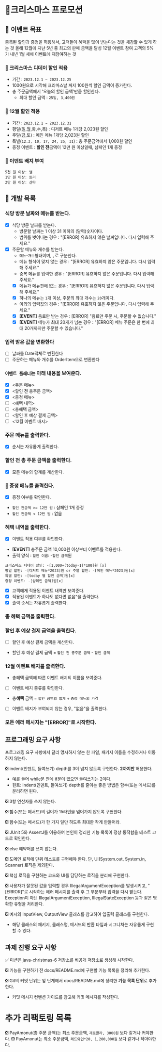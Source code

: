 # 🌟크리스마스 프로모션

## 🌟 이벤트 목표
중복된 할인과 증정을 허용해서, 고객들이 혜택을 많이 받는다는 것을 체감할 수 있게 하는 것
올해 12월에 지난 5년 중 최고의 판매 금액을 달성
12월 이벤트 참여 고객의 5%가 내년 1월 새해 이벤트에 재참여하는 것

### 🎄 크리스마스 디데이 할인 적용
- 기간 : ```2023.12.1 ~ 2023.12.25```
- 1000원으로 시작해 크리마스날 까지 100원씩 할인 금액이 증가한다.
- 총 주문금액에서 '오늘의 할인 금액'만큼 할인한다.
  - 최대 할인 금액 : ```25일, 3,400원```
### 🎄 12월 할인 적용
- 기간 : ```2023.12.1 ~ 2023.12.31```
- 평일(일,월,화,수,목) : 디저트 메뉴 1개당 2,023원 할인
- 주말(금,토) : 메인 메뉴 1개당 2,023원 할인
- 특별(```12.3, 10, 17, 24, 25, 31```) : 총 주문금액에서 1,000원 할인
- 증정 이벤트 : **할인 전**금액이 12만 원 이상일때, 샴페인 1개 증정
### 🎄 이벤트 배지 부여
    5천 원 이상: 별
    1만 원 이상: 트리
    2만 원 이상: 산타
## 🌟 개발 목록 
### 식당 방문 날짜와 메뉴를 받는다.
- [x] 식당 방문 날짜를 받는다.
  - 방문할 날짜는 1 이상 31 이하의 (달력)숫자이다.
  - 범위를 벗어나는 경우 : "[ERROR] 유효하지 않은 날짜입니다. 다시 입력해 주세요."
- [x] 주문할 메뉴와 개수를 받는다.
  - ```메뉴```-```개수```형태이며, ```,```로 구분한다.
  - 메뉴 형식이 맞지 않는 경우 : "[ERROR] 유효하지 않은 주문입니다. 다시 입력해 주세요."
  - 중복 메뉴를 입력한 경우 : "[ERROR] 유효하지 않은 주문입니다. 다시 입력해 주세요."
  - [x] 메뉴가 메뉴판에 없는 경우 : "[ERROR] 유효하지 않은 주문입니다. 다시 입력해 주세요."
  - [x] 하나의 메뉴는 ```1```개 이상, 주문의 최대 개수는 ```20```개이다.
  - 이외의 입력값의 경우 : "[ERROR] 유효하지 않은 주문입니다. 다시 입력해 주세요."
  - [x] **[EVENT]** 음료만 받는 경우 : [ERROR] "음료만 주문 시, 주문할 수 없습니다."
  - [x] **[EVENT]** 메뉴가 최대 20개가 넘는 경우 : "[ERROR] 메뉴 주문은 한 번에 최대 20개까지만 주문할 수 있습니다."
### 입력 받은 값을 변환한다
- [ ] 날짜를 Date객체로 변환한다
- [ ] 주문하는 메뉴와 개수를 OrderItem으로 변환한다
### ```이벤트 플래너```는 아래 내용을 보여준다.
- [x] <주문 메뉴>
- [x] <할인 전 총주문 금액>
- [x] <증정 메뉴>
- [ ] <혜택 내역>
- [ ] <총혜택 금액>
- [ ] <할인 후 예상 결제 금액>
- [ ] <12월 이벤트 배지>

### 주문 메뉴를 출력한다.
- [x] 순서는 자유롭게 출력한다.
### 할인 전 총 주문 금액을 출력한다.
- [x] 모든 메뉴의 합계를 계산한다.
### 🍾 증정 메뉴를 출력한다.
- [x] 증정 여부를 확인한다.
- ```할인 전금액 >= 12만 원``` : 샴페인 1개 증정
- ```할인 전금액 < 12만 원``` : 없음
### 혜택 내역을 출력한다.
- [x] 이벤트 적용 여부를 확인한다.
- **[EVENT]** 총주문 금액 10,000원 이상부터 이벤트를 적용한다.
- 출력 양식 : ```할인 이름```: -```할인 금액```원
```
크리스마스 디데이 할인: -[1,000+(today-1)*100]원 [x]
평일 할인: -[디저트 메뉴*2023]원 or 주말 할인: -[메인 메뉴*2023]원[x]
특별 할인: -[today 별 할인 금액]원[x]
증정 이벤트: -[샴페인 금액]원[x]
``` 
- [x] 고객에게 적용된 이벤트 내역만 보여준다.
- [x] 적용된 이벤트가 하나도 없다면 없음"을 출력한다.
- [x] 출력 순서는 자유롭게 출력한다.
### 총 혜택 금액을 출력한다.
### 할인 후 예상 결제 금액을 출력한다.
- [ ] 할인 후 예상 결제 금액을 계산한다.
- 할인 후 예상 결제 금액 = ```할인 전 총주문 금액``` - ```할인 금액```
### 12월 이벤트 배지를 출력한다.
- 총혜택 금액에 따른 이벤트 배지의 이름을 보여준다.
- [ ] 이벤트 배지 종류를 확인한다.
- 총**혜택** 금액 = ```할인 금액의 합계``` + ```증정 메뉴의 가격```
- [ ] 이벤트 배지가 부여되지 않는 경우, "없음"을 출력한다.
### 모든 에러 메시지는 "[ERROR]"로 시작한다.

## 프로그래밍 요구 사항
프로그래밍 요구 사항에서 달리 명시하지 않는 한 파일, 패키지 이름을 수정하거나 이동하지 않는다.

❎ indent(인덴트, 들여쓰기) depth를 3이 넘지 않도록 구현한다. **2까지만** 허용한다.
- 예를 들어 while문 안에 if문이 있으면 들여쓰기는 2이다.
- 힌트: indent(인덴트, 들여쓰기) depth를 줄이는 좋은 방법은 함수(또는 메서드)를 분리하면 된다.

❎ 3항 연산자를 쓰지 않는다.

❎ 함수(또는 메서드)의 길이가 15라인을 넘어가지 않도록 구현한다.

❎ 함수(또는 메서드)가 한 가지 일만 하도록 최대한 작게 만들어라.

❎ JUnit 5와 AssertJ를 이용하여 본인이 정리한 기능 목록이 정상 동작함을 테스트 코드로 확인한다.

❎ else 예약어를 쓰지 않는다.

❎ 도메인 로직에 단위 테스트를 구현해야 한다. 단, UI(System.out, System.in, Scanner) 로직은 제외한다.

❎ 핵심 로직을 구현하는 코드와 UI를 담당하는 로직을 분리해 구현한다.

❎ 사용자가 잘못된 값을 입력할 경우 IllegalArgumentException를 발생시키고, "[ERROR]"로 시작하는 에러 메시지를 출력 후 그 부분부터 입력을 다시 받는다.
Exception이 아닌 IllegalArgumentException, IllegalStateException 등과 같은 명확한 유형을 처리한다.

❎ 예시의 InputView, OutputView 클래스를 참고하여 입출력 클래스를 구현한다.
- 해당 클래스의 패키지, 클래스명, 메서드의 반환 타입과 시그니처는 자유롭게 구현할 수 있다.

## 과제 진행 요구 사항
✅ 미션은 java-christmas-6 저장소를 비공개 저장소로 생성해 시작한다.

❎ 기능을 구현하기 전 docs/README.md에 구현할 기능 목록을 정리해 추가한다.

❎ Git의 커밋 단위는 앞 단계에서 docs/README.md에 정리한 **기능 목록 단위**로 추가한다.
- 커밋 메시지 컨벤션 가이드를 참고해 커밋 메시지를 작성한다.

# 추가 리팩토링 목록
❎ PayAmonut(총 주문 금액)는 최소 주문금액, ```제로콜라, 3000원``` 보다 같거나 커야한다.
❎ PayAmonut는 최소 주문금액, ```레드와인*20, 1,200,000원``` 보다 같거나 작아야한다.